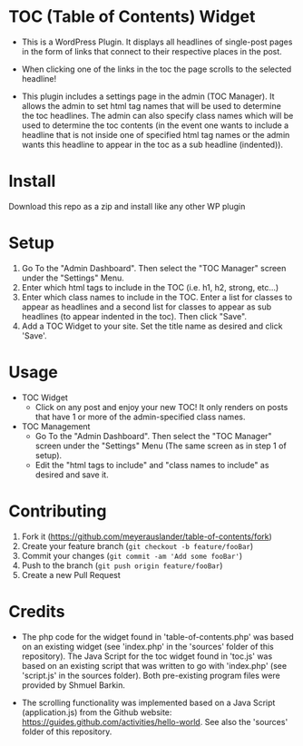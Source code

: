 # TOC (Table of Contents) Widget
* This is a WordPress Plugin.  It displays all headlines of single-post pages in the form of links that connect to their respective places in the post.  

* When clicking one of the links in the toc the page scrolls to the selected headline!

* This plugin includes a settings page in the admin (TOC Manager).  It allows the admin to set html tag names that will be used to determine the toc headlines.  The admin can also specify class names which will be used to determine the toc contents (in the event one wants to include a headline that is not inside one of specified html tag names or the admin wants this headline to appear in the toc as a sub headline (indented)).   
# Install
Download this repo as a zip and install like any other WP plugin
# Setup
1.  Go To the "Admin Dashboard".  Then select the "TOC Manager" screen under the "Settings" Menu.
2.  Enter which html tags to include in the TOC (i.e. h1, h2, strong, etc...)
3.  Enter which class names to include in the TOC.  Enter a list for classes to appear as headlines and a second list for classes to appear as sub headlines (to appear indented in the toc).  Then click "Save".  
3. Add a TOC Widget to your site. Set the title name as desired and click 'Save'.  

# Usage
* TOC Widget
    * Click on any post and enjoy your new TOC!  It only renders on posts that have 1 or more of the admin-specified class names.
* TOC Management
    * Go To the "Admin Dashboard".  Then select the "TOC Manager" screen under the "Settings" Menu (The same screen as in step 1 of setup).
    * Edit the "html tags to include" and "class names to include" as desired and save it.
    
# Contributing
1. Fork it (<https://github.com/meyerauslander/table-of-contents/fork>)
2. Create your feature branch (`git checkout -b feature/fooBar`)
3. Commit your changes (`git commit -am 'Add some fooBar'`)
4. Push to the branch (`git push origin feature/fooBar`)
5. Create a new Pull Request

# Credits
* The php code for the widget found in 'table-of-contents.php' was based on an existing widget (see 'index.php' in the 'sources' folder of this repository).  The Java Script for the toc widget found in 'toc.js' was based on an existing script that was written to go with 'index.php' (see 'script.js' in the sources folder).  Both pre-existing program files were provided by Shmuel Barkin.

* The scrolling functionality was implemented based on a Java Script (application.js) from the Github website: https://guides.github.com/activities/hello-world.  See also the 'sources' folder of this repository.   